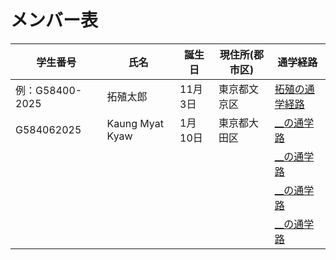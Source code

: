 # メンバー表

|学生番号|氏名|誕生日|現住所(郡市区)|通学経路|
|---|---|---|---|---|
|例：G58400-2025|拓殖太郎|11月3日|東京都文京区|[拓殖の通学経路](route00.md)|
|G584062025|Kaung Myat Kyaw |1月10日 | 東京都大田区| [__の通学路](route01.md)|
| | | | | [__の通学路](route02.md)|
| | | | | [__の通学路](route03.md)|
| | | | | [__の通学路](route04.md)|
